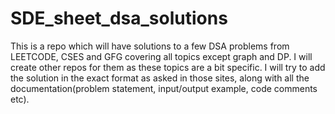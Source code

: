 # SDE_sheet_dsa_solutions
This is a repo which will have solutions to a few DSA problems from LEETCODE, CSES and GFG covering all topics except graph and DP. I will create other repos for them as these topics are a bit specific.
I will try to add the solution in the exact format as asked in those sites, along with all the documentation(problem statement, input/output example, code comments etc).
